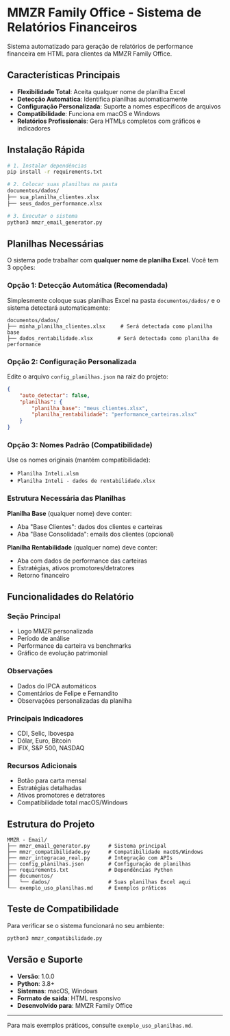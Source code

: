 # MMZR Family Office - Sistema de Relatórios Financeiros

Sistema automatizado para geração de relatórios de performance financeira em HTML para clientes da MMZR Family Office.

## Características Principais

- **Flexibilidade Total**: Aceita qualquer nome de planilha Excel
- **Detecção Automática**: Identifica planilhas automaticamente
- **Configuração Personalizada**: Suporte a nomes específicos de arquivos
- **Compatibilidade**: Funciona em macOS e Windows
- **Relatórios Profissionais**: Gera HTMLs completos com gráficos e indicadores

## Instalação Rápida

```bash
# 1. Instalar dependências
pip install -r requirements.txt

# 2. Colocar suas planilhas na pasta
documentos/dados/
├── sua_planilha_clientes.xlsx
├── seus_dados_performance.xlsx

# 3. Executar o sistema
python3 mmzr_email_generator.py
```

## Planilhas Necessárias

O sistema pode trabalhar com **qualquer nome de planilha Excel**. Você tem 3 opções:

### Opção 1: Detecção Automática (Recomendada)
Simplesmente coloque suas planilhas Excel na pasta `documentos/dados/` e o sistema detectará automaticamente:

```
documentos/dados/
├── minha_planilha_clientes.xlsx     # Será detectada como planilha base
├── dados_rentabilidade.xlsx        # Será detectada como planilha de performance
```

### Opção 2: Configuração Personalizada
Edite o arquivo `config_planilhas.json` na raiz do projeto:

```json
{
    "auto_detectar": false,
    "planilhas": {
        "planilha_base": "meus_clientes.xlsx",
        "planilha_rentabilidade": "performance_carteiras.xlsx"
    }
}
```

### Opção 3: Nomes Padrão (Compatibilidade)
Use os nomes originais (mantém compatibilidade):
- `Planilha Inteli.xlsm`
- `Planilha Inteli - dados de rentabilidade.xlsx`

### Estrutura Necessária das Planilhas

**Planilha Base** (qualquer nome) deve conter:
- Aba "Base Clientes": dados dos clientes e carteiras
- Aba "Base Consolidada": emails dos clientes (opcional)

**Planilha Rentabilidade** (qualquer nome) deve conter:
- Aba com dados de performance das carteiras
- Estratégias, ativos promotores/detratores
- Retorno financeiro

## Funcionalidades do Relatório

### Seção Principal
- Logo MMZR personalizada
- Período de análise
- Performance da carteira vs benchmarks
- Gráfico de evolução patrimonial

### Observações
- Dados do IPCA automáticos
- Comentários de Felipe e Fernandito
- Observações personalizadas da planilha

### Principais Indicadores
- CDI, Selic, Ibovespa
- Dólar, Euro, Bitcoin
- IFIX, S&P 500, NASDAQ

### Recursos Adicionais
- Botão para carta mensal
- Estratégias detalhadas
- Ativos promotores e detratores
- Compatibilidade total macOS/Windows

## Estrutura do Projeto

```
MMZR - Email/
├── mmzr_email_generator.py      # Sistema principal
├── mmzr_compatibilidade.py      # Compatibilidade macOS/Windows
├── mmzr_integracao_real.py      # Integração com APIs
├── config_planilhas.json        # Configuração de planilhas
├── requirements.txt             # Dependências Python
├── documentos/
│   └── dados/                   # Suas planilhas Excel aqui
└── exemplo_uso_planilhas.md     # Exemplos práticos
```

## Teste de Compatibilidade

Para verificar se o sistema funcionará no seu ambiente:

```bash
python3 mmzr_compatibilidade.py
```

## Versão e Suporte

- **Versão**: 1.0.0
- **Python**: 3.8+
- **Sistemas**: macOS, Windows
- **Formato de saída**: HTML responsivo
- **Desenvolvido para**: MMZR Family Office

---

Para mais exemplos práticos, consulte `exemplo_uso_planilhas.md`. 